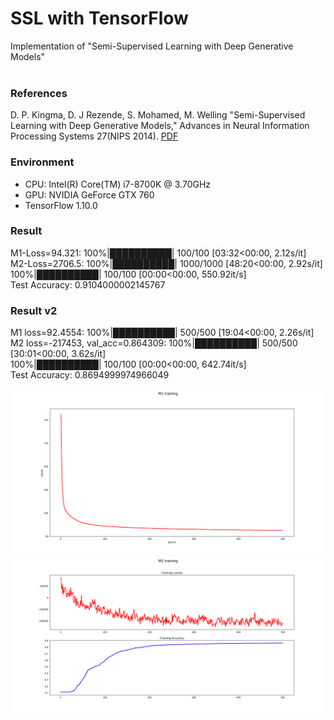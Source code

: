 # SSL with TensorFlow
Implementation of "Semi-Supervised Learning with Deep Generative Models"
<br>
<br>

### References
D. P. Kingma, D. J Rezende, S. Mohamed, M. Welling 
"Semi-Supervised Learning with Deep Generative Models," 
Advances in Neural Information Processing Systems 27(NIPS 2014). 
[PDF](https://papers.nips.cc/paper/5352-semi-supervised-learning-with-deep-generative-models.pdf)

### Environment
- CPU: Intel(R) Core(TM) i7-8700K @ 3.70GHz
- GPU: NVIDIA GeForce GTX 760
- TensorFlow 1.10.0

### Result
M1-Loss=94.321: 100%|██████████| 100/100 [03:32<00:00,  2.12s/it] <br>
M2-Loss=2706.5: 100%|██████████| 1000/1000 [48:20<00:00,  2.92s/it] <br>
100%|██████████| 100/100 [00:00<00:00, 550.92it/s] <br>
Test Accuracy:  0.9104000002145767 <br>

### Result v2
M1 loss=92.4554: 100%|██████████| 500/500 [19:04<00:00,  2.26s/it] <br>
M2 loss=-217453, val_acc=0.864309: 100%|██████████| 500/500 [30:01<00:00,  3.62s/it]  <br>
100%|██████████| 100/100 [00:00<00:00, 642.74it/s] <br>
Test Accuracy:  0.8694999974966049 <br>

![M1 model](https://github.com/DonggeunKwon/ssl-2014/blob/master/img/Figure_1.png)
![M2 model](https://github.com/DonggeunKwon/ssl-2014/blob/master/img/Figure_2.png)

